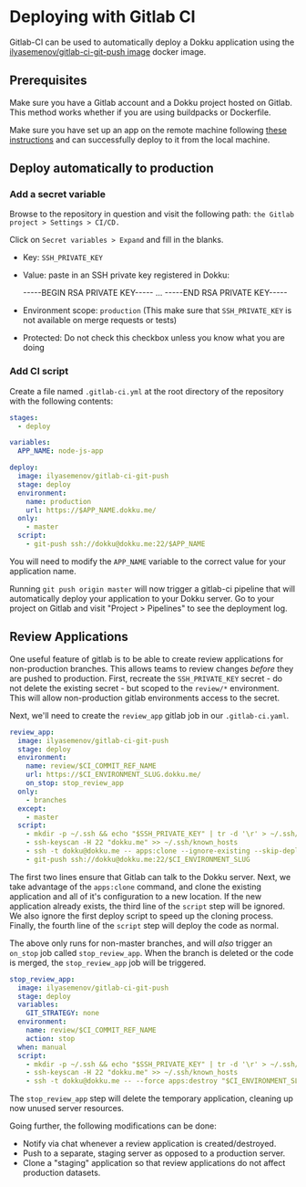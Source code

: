 # Deploying with Gitlab CI

Gitlab-CI can be used to automatically deploy a Dokku application using the [ilyasemenov/gitlab-ci-git-push image](https://github.com/IlyaSemenov/gitlab-ci-git-push) docker image.

## Prerequisites

Make sure you have a Gitlab account and a Dokku project hosted on Gitlab. This method works whether if you are using buildpacks or Dockerfile.

Make sure you have set up an app on the remote machine following [these instructions](http://dokku.viewdocs.io/dokku/deployment/application-deployment/) and can successfully deploy to it from the local machine.

## Deploy automatically to production

### Add a secret variable

Browse to the repository in question and visit the following path: `the Gitlab project > Settings > CI/CD.`

Click on `Secret variables > Expand` and fill in the blanks.

- Key: `SSH_PRIVATE_KEY`
- Value: paste in an SSH private key registered in Dokku:

    -----BEGIN RSA PRIVATE KEY-----
    ...
    -----END RSA PRIVATE KEY-----

- Environment scope: `production` (This make sure that `SSH_PRIVATE_KEY` is not available on merge requests or tests)
- Protected: Do not check this checkbox unless you know what you are doing

### Add CI script

Create a file named `.gitlab-ci.yml` at the root directory of the repository with the following contents:

```yaml
stages:
  - deploy

variables:
  APP_NAME: node-js-app

deploy:
  image: ilyasemenov/gitlab-ci-git-push
  stage: deploy
  environment:
    name: production
    url: https://$APP_NAME.dokku.me/
  only:
    - master
  script:
    - git-push ssh://dokku@dokku.me:22/$APP_NAME
```

You will need to modify the `APP_NAME` variable to the correct value for your application name.

Running `git push origin master` will now trigger a gitlab-ci pipeline that will automatically deploy your application to your Dokku server. Go to your project on Gitlab and visit "Project > Pipelines" to see the deployment log.


## Review Applications

One useful feature of gitlab is to be able to create review applications for non-production branches. This allows teams to review changes _before_ they are pushed to production. First, recreate the `SSH_PRIVATE_KEY` secret - do not delete the existing secret - but scoped to the `review/*` environment. This will allow non-production gitlab environments access to the secret.

Next, we'll need to create the `review_app` gitlab job in our `.gitlab-ci.yaml`.

```yaml
review_app:
  image: ilyasemenov/gitlab-ci-git-push
  stage: deploy
  environment:
    name: review/$CI_COMMIT_REF_NAME
    url: https://$CI_ENVIRONMENT_SLUG.dokku.me/
    on_stop: stop_review_app
  only:
    - branches
  except:
    - master
  script:
    - mkdir -p ~/.ssh && echo "$SSH_PRIVATE_KEY" | tr -d '\r' > ~/.ssh/id_rsa && chmod 600 ~/.ssh/id_rsa
    - ssh-keyscan -H 22 "dokku.me" >> ~/.ssh/known_hosts
    - ssh -t dokku@dokku.me -- apps:clone --ignore-existing --skip-deploy "$APP_NAME" "$CI_ENVIRONMENT_SLUG"
    - git-push ssh://dokku@dokku.me:22/$CI_ENVIRONMENT_SLUG
```

The first two lines ensure that Gitlab can talk to the Dokku server. Next, we take advantage of the `apps:clone` command, and clone the existing application and all of it's configuration to a new location. If the new application already exists, the third line of the `script` step will be ignored. We also ignore the first deploy script to speed up the cloning process. Finally, the fourth line of the `script` step will deploy the code as normal.

The above only runs for non-master branches, and will _also_ trigger an `on_stop` job called `stop_review_app`. When the branch is deleted or the code is merged, the `stop_review_app` job will be triggered.

```yaml
stop_review_app:
  image: ilyasemenov/gitlab-ci-git-push
  stage: deploy
  variables:
    GIT_STRATEGY: none
  environment:
    name: review/$CI_COMMIT_REF_NAME
    action: stop
  when: manual
  script:
    - mkdir -p ~/.ssh && echo "$SSH_PRIVATE_KEY" | tr -d '\r' > ~/.ssh/id_rsa && chmod 600 ~/.ssh/id_rsa
    - ssh-keyscan -H 22 "dokku.me" >> ~/.ssh/known_hosts
    - ssh -t dokku@dokku.me -- --force apps:destroy "$CI_ENVIRONMENT_SLUG"
```

The `stop_review_app` step will delete the temporary application, cleaning up now unused server resources.

Going further, the following modifications can be done:

- Notify via chat whenever a review application is created/destroyed.
- Push to a separate, staging server as opposed to a production server.
- Clone a "staging" application so that review applications do not affect production datasets.
